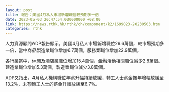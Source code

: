 ```yaml
---
layout: post
title: 報告：美國4月私人市場新增職位較預期多一倍
date: 2023-05-03 20:47:54.000000000 +08:00
link: https://news.rthk.hk/rthk/ch/component/k2/1699023-20230503.htm
categories: rthk
---
```


人力資源顧問ADP報告顯示，美國4月私人市場新增職位29.6萬個，較市場預期多一倍，當中商品製造業職位增加6.7萬個，服務業職位增加22.9萬個。

各行業當中，休閒及酒店業職位增加15.4萬個，金融活動相關職位減少2.8萬個。建造業職位增加5.3萬個，製造業職位減少3.8萬個。

ADP又指出，4月私人機構職位年薪升幅持續放緩，轉工人士薪金按年增幅放緩至13.2%，未有轉工人士的薪金升幅放緩至6.7%。
